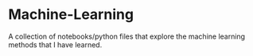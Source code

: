 # Machine-Learning
A collection of notebooks/python files that explore the machine learning methods that I have learned.
